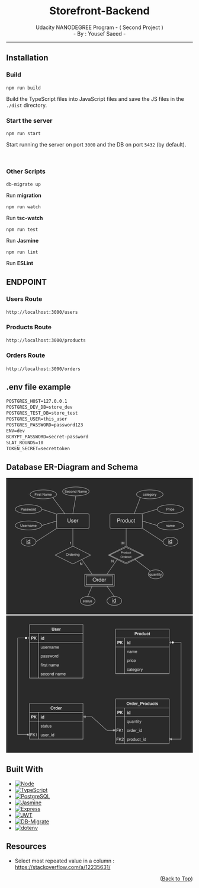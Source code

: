 <a name="readme-top"></a>

<h1 align="center">
  Storefront-Backend
</h1>

<p align="center">
  Udacity NANODEGREE Program - ( Second Project )
<br>
  - By : Yousef Saeed - 
</p>

---

## Installation

### Build

```
npm run build
```

Build the TypeScript files into JavaScript files and save the JS files in the `./dist` directory.

### Start the server

```
npm run start
```

Start running the server on port `3000` and the DB on port `5432` (by default).

<br>

### Other Scripts

```
db-migrate up
```

Run **migration**

```
npm run watch
```

Run **tsc-watch**

```
npm run test
```
Run **Jasmine**

```
npm run lint
```

Run **ESLint**


## ENDPOINT

### Users Route

`http://localhost:3000/users`

### Products Route

`http://localhost:3000/products`

### Orders Route

`http://localhost:3000/orders`


## .env file example

```
POSTGRES_HOST=127.0.0.1
POSTGRES_DEV_DB=store_dev
POSTGRES_TEST_DB=store_test
POSTGRES_USER=this_user
POSTGRES_PASSWORD=password123
ENV=dev
BCRYPT_PASSWORD=secret-password
SLAT_ROUNDS=10
TOKEN_SECRET=secrettoken
```


## Database ER-Diagram and Schema

<img src="db-erdiagram.png">
<img src="db-schema.png">


## Built With

* [![Node][node.shield]][node-url]
* [![TypeScript][ts.shield]][ts-url]
* [![PostgreSQL][pgsql.shield]][pgsql-url]
* [![Jasmine][jasmine.shield]][jasmine-url]
* [![Express][express.shield]][express-url]
* [![JWT][jwt.shield]][jwt-url]
* [![DB-Migrate][dbmig.shield]][dbmig-url]
* [![dotenv][dotenv.shield]][dotenv-url]


## Resources

- Select most repeated value in a column : https://stackoverflow.com/a/12235631/


<p align="right">(<a href="#readme-top">Back to Top</a>)</p>


[node.shield]: https://img.shields.io/badge/Node-43853D?style=for-the-badge&logo=node.js&logoColor=white
[node-url]: https://nodejs.org/

[ts.shield]: https://img.shields.io/badge/TypeScript-007ACC?style=for-the-badge&logo=typescript&logoColor=white
[ts-url]: https://www.typescriptlang.org/

[jasmine.shield]: https://img.shields.io/badge/Jasmine-8a4182?style=for-the-badge&logo=jasmine&logoColor=white
[jasmine-url]: https://jasmine.github.io/

[express.shield]: https://img.shields.io/badge/Express-404D59?style=for-the-badge&logo=express&logoColor=white
[express-url]: https://expressjs.com/

[pgsql.shield]: https://img.shields.io/badge/PostgreSQL-316192?style=for-the-badge&logo=postgresql&logoColor=white
[pgsql-url]: https://www.postgresql.org/

[jwt.shield]: https://img.shields.io/badge/json%20web%20tokens-323330?style=for-the-badge&logo=json-web-tokens&logoColor=pink
[jwt-url]: https://jwt.io/

[dbmig.shield]: https://img.shields.io/badge/db--migrate-d4d0cb?style=for-the-badge
[dbmig-url]: https://db-migrate.readthedocs.io/

[dotenv.shield]: https://img.shields.io/badge/.dotenv-ecd53f?style=for-the-badge
[dotenv-url]: https://www.dotenv.org/

